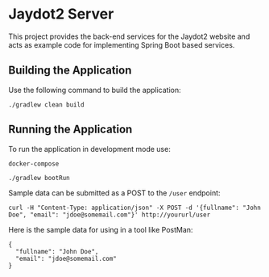 # Jaydot2 Server

This project provides the back-end services for the Jaydot2 website and acts as example code for implementing Spring Boot based services.

## Building the Application

Use the following command to build the application:

```aidl
./gradlew clean build
```

## Running the Application

To run the application in development mode use:

```aidl
docker-compose

./gradlew bootRun
```
Sample data can be submitted as a POST to the `/user` endpoint:

```aidl
curl -H "Content-Type: application/json" -X POST -d '{fullname": "John Doe", "email": "jdoe@somemail.com"}' http://yoururl/user

```

Here is the sample data for using in a tool like PostMan:

```aidl
{
  "fullname": "John Doe",
  "email": "jdoe@somemail.com"
}
```